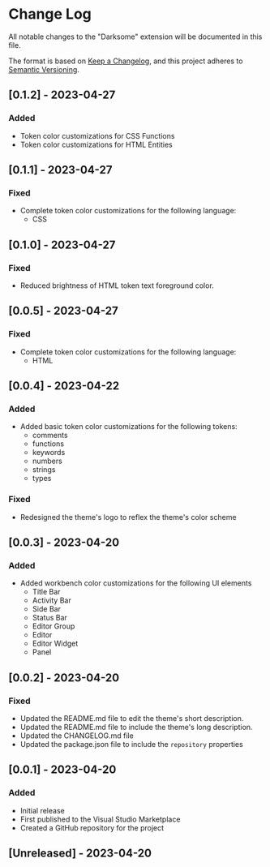 # Change Log

All notable changes to the "Darksome" extension will be documented in this file.

The format is based on [Keep a Changelog](https://keepachangelog.com/en/1.0.0/), and this project adheres to [Semantic Versioning](https://semver.org/spec/v2.0.0.html).

## [0.1.2] - 2023-04-27

### Added

- Token color customizations for CSS Functions
- Token color customizations for HTML Entities

## [0.1.1] - 2023-04-27

### Fixed

- Complete token color customizations for the following language:
  - CSS

## [0.1.0] - 2023-04-27

### Fixed

- Reduced brightness of HTML token text foreground color.

## [0.0.5] - 2023-04-27

### Fixed

- Complete token color customizations for the following language:
  - HTML

## [0.0.4] - 2023-04-22

### Added

- Added basic token color customizations for the following tokens:
  - comments
  - functions
  - keywords
  - numbers
  - strings
  - types

### Fixed

- Redesigned the theme's logo to reflex the theme's color scheme

## [0.0.3] - 2023-04-20

### Added

- Added workbench color customizations for the following UI elements
  - Title Bar
  - Activity Bar
  - Side Bar
  - Status Bar
  - Editor Group
  - Editor
  - Editor Widget
  - Panel

## [0.0.2] - 2023-04-20

### Fixed

- Updated the README.md file to edit the theme's short description.
- Updated the README.md file to include the theme's long description.
- Updated the CHANGELOG.md file
- Updated the package.json file to include the `repository` properties

## [0.0.1] - 2023-04-20

### Added

- Initial release
- First published to the Visual Studio Marketplace
- Created a GitHub repository for the project

## [Unreleased] - 2023-04-20

